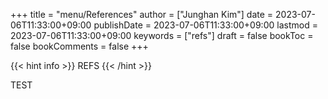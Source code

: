 +++
title = "menu/References"
author = ["Junghan Kim"]
date = 2023-07-06T11:33:00+09:00
publishDate = 2023-07-06T11:33:00+09:00
lastmod = 2023-07-06T11:33:00+09:00
keywords = ["refs"]
draft = false
bookToc = false
bookComments = false
+++

{{< hint info >}}
REFS
{{< /hint >}}

<!--more-->

TEST
